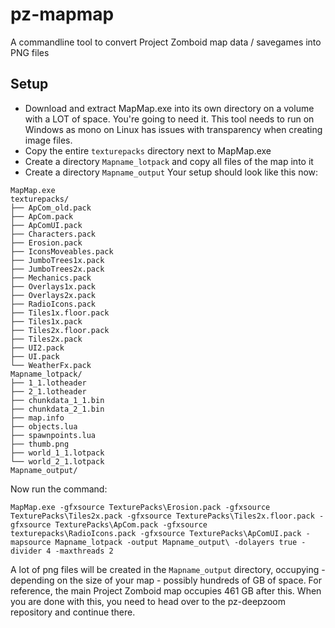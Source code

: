# pz-mapmap
A commandline tool to convert Project Zomboid map data / savegames into PNG files

## Setup
- Download and extract MapMap.exe into its own directory on a volume with a LOT of space. You're going to need it. This tool needs to run on Windows as mono on Linux has issues with transparency when creating image files.
- Copy the entire `texturepacks` directory next to MapMap.exe
- Create a directory `Mapname_lotpack` and copy all files of the map into it
- Create a directory `Mapname_output`
Your setup should look like this now:

```
MapMap.exe
texturepacks/
├── ApCom_old.pack
├── ApCom.pack
├── ApComUI.pack
├── Characters.pack
├── Erosion.pack
├── IconsMoveables.pack
├── JumboTrees1x.pack
├── JumboTrees2x.pack
├── Mechanics.pack
├── Overlays1x.pack
├── Overlays2x.pack
├── RadioIcons.pack
├── Tiles1x.floor.pack
├── Tiles1x.pack
├── Tiles2x.floor.pack
├── Tiles2x.pack
├── UI2.pack
├── UI.pack
└── WeatherFx.pack
Mapname_lotpack/
├── 1_1.lotheader
├── 2_1.lotheader
├── chunkdata_1_1.bin
├── chunkdata_2_1.bin
├── map.info
├── objects.lua
├── spawnpoints.lua
├── thumb.png
├── world_1_1.lotpack
└── world_2_1.lotpack
Mapname_output/
```

Now run the command:
```
MapMap.exe -gfxsource TexturePacks\Erosion.pack -gfxsource TexturePacks\Tiles2x.pack -gfxsource TexturePacks\Tiles2x.floor.pack -gfxsource TexturePacks\ApCom.pack -gfxsource texturepacks\RadioIcons.pack -gfxsource TexturePacks\ApComUI.pack -mapsource Mapname_lotpack -output Mapname_output\ -dolayers true -divider 4 -maxthreads 2
```

A lot of png files will be created in the `Mapname_output` directory, occupying - depending on the size of your map - possibly hundreds of GB of space. For reference, the main Project Zomboid map occupies 461 GB after this.
When you are done with this, you need to head over to the pz-deepzoom repository and continue there.



